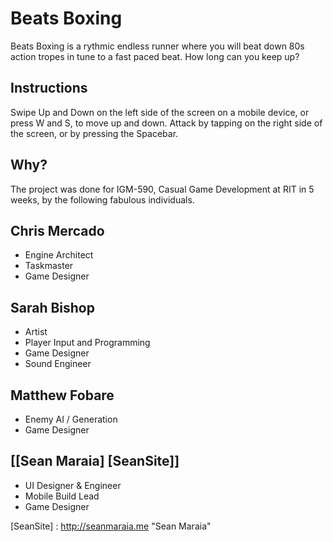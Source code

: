# Beats Boxing


Beats Boxing is a rythmic endless runner where you will beat down 80s action tropes in tune to a fast paced beat. How long can you keep up? 

## Instructions
Swipe Up and Down on the left side of the screen on a mobile device, or press W and S, to move up and down. Attack by tapping on the right side of the screen, or by pressing the Spacebar.

## Why?
The project was done for IGM-590, Casual Game Development at RIT in 5 weeks, by the following fabulous individuals.

## Chris Mercado
* Engine Architect
* Taskmaster
* Game Designer


## Sarah Bishop
* Artist
* Player Input and Programming
* Game Designer
* Sound Engineer


## Matthew Fobare
* Enemy AI / Generation
* Game Designer

## [[Sean Maraia] [SeanSite]]
* UI Designer & Engineer
* Mobile Build Lead
* Game Designer

[SeanSite] : http://seanmaraia.me "Sean Maraia" 